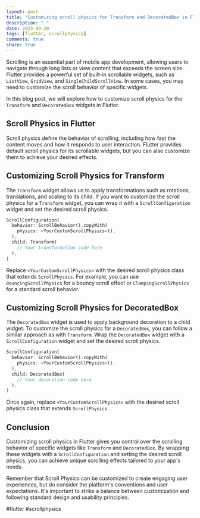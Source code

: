 ```yaml
---
layout: post
title: "Customizing scroll physics for Transform and DecoratedBox in Flutter"
description: " "
date: 2023-09-20
tags: [flutter, scrollphysics]
comments: true
share: true
---
```


Scrolling is an essential part of mobile app development, allowing users to navigate through long lists or view content that exceeds the screen size. Flutter provides a powerful set of built-in scrollable widgets, such as `ListView`, `GridView`, and `SingleChildScrollView`. In some cases, you may need to customize the scroll behavior of specific widgets. 

In this blog post, we will explore how to customize scroll physics for the `Transform` and `DecoratedBox` widgets in Flutter.

## Scroll Physics in Flutter

Scroll physics define the behavior of scrolling, including how fast the content moves and how it responds to user interaction. Flutter provides default scroll physics for its scrollable widgets, but you can also customize them to achieve your desired effects.

## Customizing Scroll Physics for Transform

The `Transform` widget allows us to apply transformations such as rotations, translations, and scaling to its child. If you want to customize the scroll physics for a `Transform` widget, you can wrap it with a `ScrollConfiguration` widget and set the desired scroll physics.

```dart
ScrollConfiguration(
  behavior: ScrollBehavior().copyWith(
    physics: <YourCustomScrollPhysics>(),
  ),
  child: Transform(
    // Your transformation code here
  ),
)
```

Replace `<YourCustomScrollPhysics>` with the desired scroll physics class that extends `ScrollPhysics`. For example, you can use `BouncingScrollPhysics` for a bouncy scroll effect or `ClampingScrollPhysics` for a standard scroll behavior.

## Customizing Scroll Physics for DecoratedBox

The `DecoratedBox` widget is used to apply background decoration to a child widget. To customize the scroll physics for a `DecoratedBox`, you can follow a similar approach as with `Transform`. Wrap the `DecoratedBox` widget with a `ScrollConfiguration` widget and set the desired scroll physics.

```dart
ScrollConfiguration(
  behavior: ScrollBehavior().copyWith(
    physics: <YourCustomScrollPhysics>(),
  ),
  child: DecoratedBox(
    // Your decoration code here
  ),
)
```

Once again, replace `<YourCustomScrollPhysics>` with the desired scroll physics class that extends `ScrollPhysics`.

## Conclusion

Customizing scroll physics in Flutter gives you control over the scrolling behavior of specific widgets like `Transform` and `DecoratedBox`. By wrapping these widgets with a `ScrollConfiguration` and setting the desired scroll physics, you can achieve unique scrolling effects tailored to your app's needs.

Remember that Scroll Physics can be customized to create engaging user experiences, but do consider the platform's conventions and user expectations. It's important to strike a balance between customization and following standard design and usability principles.

#flutter #scrollphysics